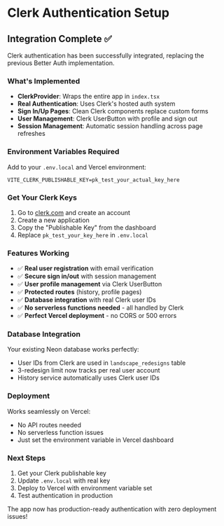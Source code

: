 # Clerk Authentication Setup

## Integration Complete ✅

Clerk authentication has been successfully integrated, replacing the previous Better Auth implementation.

### What's Implemented

- **ClerkProvider**: Wraps the entire app in `index.tsx`
- **Real Authentication**: Uses Clerk's hosted auth system
- **Sign In/Up Pages**: Clean Clerk components replace custom forms
- **User Management**: Clerk UserButton with profile and sign out
- **Session Management**: Automatic session handling across page refreshes

### Environment Variables Required

Add to your `.env.local` and Vercel environment:

```
VITE_CLERK_PUBLISHABLE_KEY=pk_test_your_actual_key_here
```

### Get Your Clerk Keys

1. Go to [clerk.com](https://clerk.com) and create an account
2. Create a new application
3. Copy the "Publishable Key" from the dashboard
4. Replace `pk_test_your_key_here` in `.env.local`

### Features Working

- ✅ **Real user registration** with email verification
- ✅ **Secure sign in/out** with session management
- ✅ **User profile management** via Clerk UserButton
- ✅ **Protected routes** (history, profile pages)
- ✅ **Database integration** with real Clerk user IDs
- ✅ **No serverless functions needed** - all handled by Clerk
- ✅ **Perfect Vercel deployment** - no CORS or 500 errors

### Database Integration

Your existing Neon database works perfectly:
- User IDs from Clerk are used in `landscape_redesigns` table
- 3-redesign limit now tracks per real user account
- History service automatically uses Clerk user IDs

### Deployment

Works seamlessly on Vercel:
- No API routes needed
- No serverless function issues
- Just set the environment variable in Vercel dashboard

### Next Steps

1. Get your Clerk publishable key
2. Update `.env.local` with real key
3. Deploy to Vercel with environment variable set
4. Test authentication in production

The app now has production-ready authentication with zero deployment issues!

